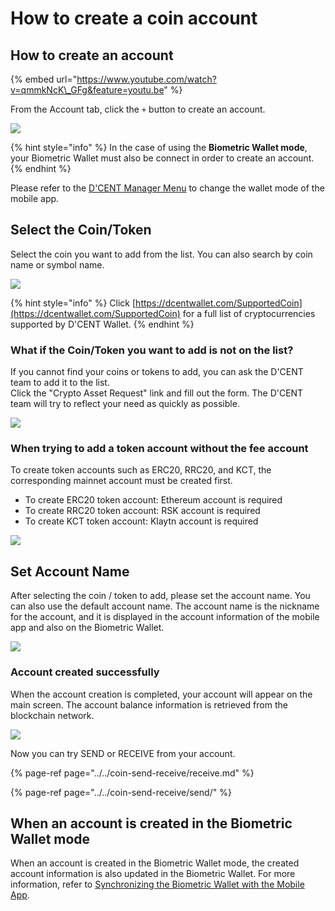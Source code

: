 # How to create a coin account

## How to create an account

{% embed url="https://www.youtube.com/watch?v=qmmkNcK\_GFg&feature=youtu.be" %}

From the Account tab, click the `+` button to create an account.

![](../../.gitbook/assets/image%20%2812%29.png)

{% hint style="info" %}
In the case of using the **Biometric Wallet mode**, your Biometric Wallet must also be connect in order to create an account.
{% endhint %}

Please refer to the [D'CENT Manager Menu](../mobile-app-dcent-manager/) to change the wallet mode of the mobile app.

## Select the Coin/Token

Select the coin you want to add from the list. You can also search by coin name or symbol name.

![](../../.gitbook/assets/image%20%2867%29.png)

{% hint style="info" %}
Click [https://dcentwallet.com/SupportedCoin](https://dcentwallet.com/SupportedCoin) for a full list of cryptocurrencies supported by D'CENT Wallet.
{% endhint %}

### What if the Coin/Token you want to add is not on the list?

If you cannot find your coins or tokens to add, you can ask the D'CENT team to add it to the list.   
Click the "Crypto Asset Request" link and fill out the form. The D'CENT team will try to reflect your need as quickly as possible.

![](../../.gitbook/assets/image%20%28101%29.png)

### When trying to add a token account without the fee account

To create token accounts such as ERC20, RRC20, and KCT, the corresponding mainnet account must be created first.

* To create ERC20 token account: Ethereum account is required 
* To create RRC20 token account: RSK account is required 
* To create KCT token account: Klaytn account is required

![](../../.gitbook/assets/image%20%2817%29.png)

## Set Account Name

After selecting the coin / token to add, please set the account name. You can also use the default account name. The account name is the nickname for the account, and it is displayed in the account information of the mobile app and also on the Biometric Wallet.

![](../../.gitbook/assets/image%20%28139%29.png)

### Account created successfully

When the account creation is completed, your account will appear on the main screen. The account balance information is retrieved from the blockchain network.

![](../../.gitbook/assets/image%20%28160%29.png)

Now you can try SEND or RECEIVE from your account.

{% page-ref page="../../coin-send-receive/receive.md" %}

{% page-ref page="../../coin-send-receive/send/" %}

## When an account is created in the Biometric Wallet mode

When an account is created in the Biometric Wallet mode, the created account information is also updated in the Biometric Wallet. For more information, refer to [Synchronizing the Biometric Wallet with the Mobile App](../../biometric-wallet/synch-with-app.md).


